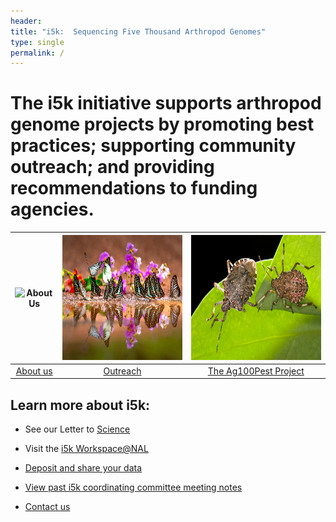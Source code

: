 ```yaml
---
header:
title: "i5k:  Sequencing Five Thousand Arthropod Genomes"
type: single
permalink: /
---
```


# The i5k initiative supports arthropod genome projects by promoting best practices; supporting community outreach; and providing recommendations to funding agencies.


| <img src="/images/i5k.png" height="200" alt="About Us"> | <img src="/images/butterflies-for-homepage.jpg" height="200" alt="Outreach"> | <img src="/images/stinkbug-for-hompage.jpg" height="200"> |
| :---: | :---: | :---: |
| <a href="/about" style="text-align:center">About us</a> | <a href="/outreach" style="text-align:center">Outreach</a> | <a href="/ag100pest" style="text-align:center">The Ag100Pest Project</a> |


## Learn more about i5k: 

* See our Letter to <a href="http://science.sciencemag.org/content/331/6023/1386" target="_blank">Science</a>

* Visit the [i5k Workspace@NAL](https://i5k.nal.usda.gov)

* [Deposit and share your data](share)

* [View past i5k coordinating committee meeting notes](/meeting-notes)

* [Contact us](contact)